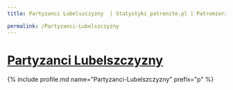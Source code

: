 ```yaml
---
title: Partyzanci Lubelszczyzny  | Statystyki patronite.pl | Patromierz

permalink: /Partyzanci-Lubelszczyzny
---
```


# [Partyzanci Lubelszczyzny ](https://patronite.pl/Partyzanci-Lubelszczyzny)

{% include profile.md name="Partyzanci-Lubelszczyzny" prefix="p" %}
